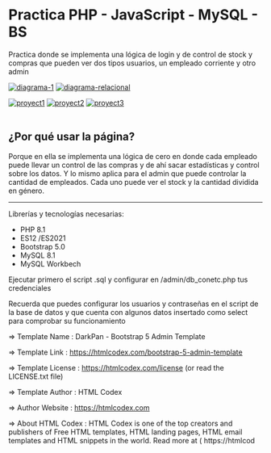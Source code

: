# Practica PHP - JavaScript - MySQL - BS

Practica donde se implementa una lógica de login y de control de stock y compras que pueden ver dos tipos usuarios, un empleado corriente y otro admin

<a href="https://postimg.cc/0M7wTpPy" target="_blank"><img src="https://i.postimg.cc/0M7wTpPy/diagrama-1.png" alt="diagrama-1"/></a> <a href="https://postimg.cc/wRVsvgtK" target="_blank"><img src="https://i.postimg.cc/wRVsvgtK/diagrama-relacional.png" alt="diagrama-relacional"/></a> 

<a href="https://postimg.cc/WF4H1bYr" target="_blank"><img src="https://i.postimg.cc/WF4H1bYr/proyect1.png" alt="proyect1"/></a> <a href="https://postimg.cc/jLfk51c8" target="_blank"><img src="https://i.postimg.cc/jLfk51c8/proyect2.png" alt="proyect2"/></a> <a href="https://postimg.cc/V5pVzwqr" target="_blank"><img src="https://i.postimg.cc/V5pVzwqr/proyect3.png" alt="proyect3"/></a><br/><br/>


## ¿Por qué usar la página?

Porque en ella se implementa una lógica de cero en donde cada empleado puede llevar un control de las compras y de ahí sacar estadísticas y control sobre los datos. Y lo mismo aplica para el admin que puede controlar la cantidad de empleados. Cada uno puede ver el stock y la cantidad dividida en género.


--------



Librerías y tecnologías necesarias:

- PHP 8.1
- ES12 /ES2021
- Bootstrap 5.0
- MySQL 8.1
- MySQL Workbech 

Ejecutar primero el script .sql y configurar en /admin/db_conetc.php tus credenciales

Recuerda que puedes configurar los usuarios y contraseñas en el script de la base de datos y que cuenta con algunos datos insertado como select para comprobar su funcionamiento


=>  Template Name    : DarkPan - Bootstrap 5 Admin Template

=>  Template Link    : <link>https://htmlcodex.com/bootstrap-5-admin-template</link>

=>  Template License : <link>https://htmlcodex.com/license</link> (or read the LICENSE.txt file)

=>  Template Author  : HTML Codex

=>  Author Website   : <link>https://htmlcodex.com</link>

=>  About HTML Codex : HTML Codex is one of the top creators and publishers of Free HTML templates, HTML landing pages, HTML email templates and HTML snippets in the world. Read more at ( <link>https://htmlcod

